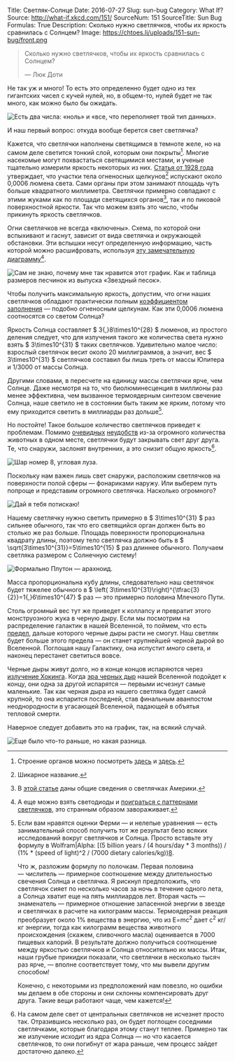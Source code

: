 Title: Светляк-Солнце
Date: 2016-07-27
Slug: sun-bug
Category: What If?
Source: http://what-if.xkcd.com/151/
SourceNum: 151
SourceTitle: Sun Bug
Formulas: True
Description: Сколько нужно светлячков, чтобы их яркость сравнилась с Солнцем?
Image: https://chtoes.li/uploads/151-sun-bug/front.png

> Сколько нужно светлячков, чтобы их яркость сравнилась с Солнцем?
>
> — Люк Доти

Не так уж и много! То есть это определенно будет одно из тех гигантских чисел с кучей нулей, но, в общем-то, нулей будет не так много, как можно было бы ожидать.

![](/uploads/151-sun-bug/bignumbers_ru.png "Есть два числа: «ноль» и «все, что переполняет твой тип данных».")

И наш первый вопрос: откуда вообще берется свет светлячка?

Кажется, что светлячки наполнены светящимся в темноте желе, но на самом деле светится тонкий слой, которым они покрыты[^1]. Многие насекомые могут похвастаться светящимися местами, и ученые тщательно измерили яркость некоторых из них. [Статья от 1928&nbsp;года][3] утверждает, что участки тела огненосных щелкунов[^2] испускают около 0,0006 люмена света. Сами органы при этом занимают площадь чуть больше квадратного миллиметра. Светлячки примерно совпадают с этими жуками как по площади светящихся органов[^3], так и по пиковой поверхностной яркости. Так что можем взять это число, чтобы прикинуть яркость светлячков.

[^1]: Строение органов можно посмотреть [здесь][1] и [здесь][2].

[^2]: Шикарное название.

[^3]: В [этой статье][4] даны общие сведения о светлячках Америки.

Огни светлячков не всегда «включены». Схема, по которой они вспыхивают и гаснут, зависит от  вида светлячка и окружающей обстановки. Эти вспышки несут определенную информацию, часть которой можно расшифровать, используя [эту замечательную диаграмму][5][^4].

[^4]: А еще можно взять светодиоды и [поиграться с паттернами светлячков][6], это странным образом завораживает.

![](/uploads/151-sun-bug/chart_ru.png "Сам не знаю, почему мне так нравится этот график. Как и таблица размеров песчинок из выпуска «Звездный песок».")

Чтобы получить максимальную яркость, допустим, что огни наших светлячков обладают практически полным [коэффициентом заполнения][7]&nbsp;— подобно огненосным щелкунам. Как эти 0,0006 люмена соотносятся со светом Солнца?

Яркость Солнца составляет $ 3{,}8\times10^{28} $ люменов, из простого деления следует, что для излучения такого же количества света нужно взять $ 3\times10^{31} $ таких светлячков. Удивительно малое число: взрослый светлячок весит около 20 миллиграммов, а значит, вес $ 3\times10^{31} $ светлячков составил бы лишь треть от массы Юпитера и 1/3000 от массы Солнца.

Другими словами, в пересчете на единицу массы светлячки ярче, чем Солнце. Даже несмотря на то, что биолюминесценция в миллионы раз менее эффективна, чем вызванное термоядерным синтезом свечение Солнца, наше светило не в состоянии быть таким же ярким, потому что ему приходится светить в миллиарды раз дольше[^5].

[^5]:
    Если вам нравятся оценки Ферми&nbsp;— и нелепые уравнения&nbsp;— есть занимательный способ получить тот же результат безо всяких исследований вокруг светлячков и Солнца. Просто вставьте эту формулу в Wolfram|Alpha: [(5 billion years / (4 hours/day \* 3 months)) / (1% \* (speed of light)^2 / (7000 dietary calories/kg))[8].

    Что ж, разложим формулу по полочкам. Первая половина —&nbsp;числитель — примерное соотношение между длительностью свечения Солнца и светлячка. Я рискнул предположить, что светлячок сияет по несколько часов за ночь в течение одного лета, а Солнца хватит еще на пять миллиардов лет. Вторая часть&nbsp;— знаменатель — примерное отношение запасенной энергии в звезде и светлячках в расчете на килограмм массы. Термоядерная реакция преобразует около 1% вещества в энергию, что из E=mc<sup>2</sup> дает c<sup>2</sup> кг/кг энергии, тогда как килограмм вещества животного происхождения (скажем, сливочного масла) оценивается в 7000 пищевых калорий. В результате должно получиться соотношение между яркостью светлячков и Солнца относительно их массы. Итак, наши грубые прикидки показали, что светлячки в несколько тысяч раз ярче,&nbsp;— вполне соответствует тому, что мы вывели другим способом!

    Конечно, с некоторыми из предположений нам повезло, но ошибки мы делаем в обе стороны и они склонны компенсировать друг друга. Такие вещи работают чаще, чем кажется!

Но постойте! Такое большое количество светлячков приведет к проблемам. Помимо [очевидных][9] [неудобств][10] из-за огромного количества животных в одном месте, светлячки будут закрывать свет друг друга. Те, что снаружи, заслонят внутренних, а это снизит общую яркость[^6].

[^6]: На самом деле свет от центральных светлячков не исчезнет просто так. Отразившись несколько раз, он будет поглощен соседними светлячками, которые благодаря этому станут теплее. Примерно так же излучение исходит из ядра Солнца&nbsp;— но что касается светлячков, то они погибнут от жара раньше, чем процесс зайдет достаточно далеко.

![](/uploads/151-sun-bug/blocked.png "Шар номер 8, угловая луза.")

Поскольку нам важен лишь свет снаружи, расположим светлячков на поверхности полой сферы&nbsp;— фонариками наружу. Или выберем путь попроще и представим огромного светлячка. Насколько огромного?

![](/uploads/151-sun-bug/insect_ru.png "Дай я тебя потискаю!")

Нашему светлячку нужно светить примерно в $ 3\times10^{31} $ раз сильнее обычного, так что его светящийся орган должен быть во столько же раз больше. Площадь поверхности пропорциональна квадрату длины, поэтому тело светлячка должно быть в $ \sqrt{3\times10^{31}}=5\times10^{15} $ раз длиннее обычного. Получаем светляка размером с Солнечную систему!

![](/uploads/151-sun-bug/solar_ru.png "Формально Плутон — арахноид.")

Масса пропорциональна кубу длины, следовательно наш светлячок будет тяжелее обычного в $ \left( 3\times10^{31}\right)^{\tfrac{3}{2}}=1{,}6\times10^{47} $ раз&nbsp;— это примерно половина Млечного Пути.

Столь огромный вес тут же приведет к коллапсу и превратит этого монструозного жука в черную дыру. Если мы посмотрим на распределение галактик в нашей Вселенной, то поймем, что есть [предел][11], дальше которого черные дыры расти не смогут. Наш светляк будет больше этого предела&nbsp;— он станет крупнейшей черной дырой во Вселенной. Поглощая нашу Галактику, она испустит *много* света, и наконец перестанет светиться вовсе.

Черные дыры живут долго, но в конце концов испаряются через [излучение Хокинга][12]. Когда [эра черных дыр][13] нашей Вселенной подойдет к концу, они одна за другой испарятся&nbsp;— первыми исчезнут самые маленькие. Так как черная дыра из нашего светляка будет самой крупной, то она испарится последней, став финальным аванпостом неоднородности в угасающей Вселенной, падающей в объятья тепловой смерти.

Наверное следует добавить это на график, так, на всякий случай.

![](/uploads/151-sun-bug/chart2_ru.png "Еще было что-то раньше, но какая разница.")

[1]: http://ase.tufts.edu/biology/firefly/ "Свечение светлячков и оксид азота (англ.) | Tufts University"

[2]: http://jcb.rupress.org/content/16/2/323.full.pdf "Организация и возбуждение светящегося органа светляка, Photuris Pennsylvanica (жесткокрылые) [англ.] | The Journal of Cell Biology"

[3]: http://europepmc.org/backend/ptpmcrender.fcgi?accid=PMC2323700&blobtype=pdf "Яркость свечения огненосного щелкуна (англ.) | Е. Н. Харви и К. П. Стивенс"

[4]: http://www.biolbull.org/content/125/2/234.full.pdf "Управление вспышками светлячков, часть 2: Роль центральной нервной системы (англ.) | Джеймс Ф. Кейс и Джон Бак"

[5]: https://legacy.mos.org/fireflywatch/images/MOS_FFW_Firefly_Flash_Chart.pdf "Диаграмма вспышек светлячков (англ.) | mos.org"

[6]: https://www.youtube.com/watch?v=ZGvtnE1Wy6U "Синхронизация светлячков | YouTube"

[7]: https://ru.wikipedia.org/wiki/Скважность "Скважность | Википедия"

[8]: http://www.wolframalpha.com/input/?i=(5+billion+years+%2F+(4+hours%2Fday+*+3+months))+%2F+(1%25+*+(speed+of+light)%5E2+%2F+(7000+dietary+calories%2Fkg)) "Wolfram|Alpha: Computational Knowledge Engine (англ.)"

[9]: https://chtoes.li/a-mole-of-moles/ "Моль кротов"

[10]: https://chtoes.li/starlings/ "Скворцы"

[11]: http://nlo-mir.ru/chudesa-nauki/37770-razmera-chernyh-dyr.html "Ученые ограничили предел размера черных дыр | НЛО мир"

[12]: https://ru.wikipedia.org/wiki/Излучение_Хокинга "Излучение Хокинга | Википедия"

[13]: https://ru.wikipedia.org/wiki/Будущее_расширяющейся_Вселенной#.D0.AD.D1.80.D0.B0_.D1.87.D1.91.D1.80.D0.BD.D1.8B.D1.85_.D0.B4.D1.8B.D1.80 "Будущее расширяющейся Вселенной | Википедия"

